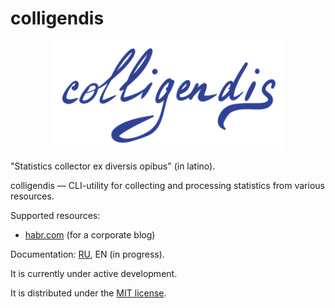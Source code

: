 # colligendis

<p align="center">
  <img src="./docs/images/logo.png" style="max-height:100%;" height="175">
</p>

"Statistics collector ex diversis opibus" (in latino).

colligendis — CLI-utility for collecting and processing statistics from various resources.

Supported resources:
- [habr.com](https://habr.com) (for a corporate blog)

Documentation: [RU](./docs/docs_ru.md), EN (in progress).

It is currently under active development.

It is distributed under the [MIT license](./LICENSE).
